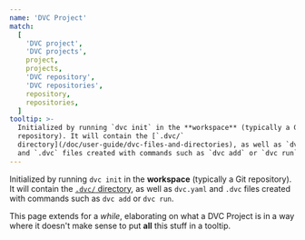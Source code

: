 ```yaml
---
name: 'DVC Project'
match:
  [
    'DVC project',
    'DVC projects',
    project,
    projects,
    'DVC repository',
    'DVC repositories',
    repository,
    repositories,
  ]
tooltip: >-
  Initialized by running `dvc init` in the **workspace** (typically a Git
  repository). It will contain the [`.dvc/`
  directory](/doc/user-guide/dvc-files-and-directories), as well as `dvc.yaml`
  and `.dvc` files created with commands such as `dvc add` or `dvc run`.
---
```


Initialized by running `dvc init` in the **workspace** (typically a Git
repository). It will contain the
[`.dvc/` directory](/doc/user-guide/dvc-files-and-directories), as well as
`dvc.yaml` and `.dvc` files created with commands such as `dvc add` or
`dvc run`.

This page extends for a _while_, elaborating on what a DVC Project is in a way
where it doesn't make sense to put **all** this stuff in a tooltip.
